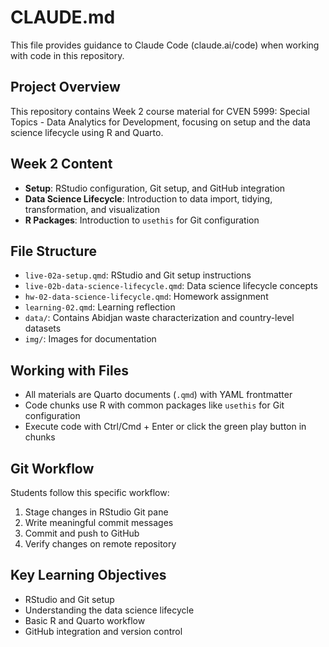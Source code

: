 # CLAUDE.md

This file provides guidance to Claude Code (claude.ai/code) when working with code in this repository.

## Project Overview

This repository contains Week 2 course material for CVEN 5999: Special Topics - Data Analytics for Development, focusing on setup and the data science lifecycle using R and Quarto.

## Week 2 Content

- **Setup**: RStudio configuration, Git setup, and GitHub integration
- **Data Science Lifecycle**: Introduction to data import, tidying, transformation, and visualization
- **R Packages**: Introduction to `usethis` for Git configuration

## File Structure

- `live-02a-setup.qmd`: RStudio and Git setup instructions
- `live-02b-data-science-lifecycle.qmd`: Data science lifecycle concepts
- `hw-02-data-science-lifecycle.qmd`: Homework assignment
- `learning-02.qmd`: Learning reflection
- `data/`: Contains Abidjan waste characterization and country-level datasets
- `img/`: Images for documentation

## Working with Files

- All materials are Quarto documents (`.qmd`) with YAML frontmatter
- Code chunks use R with common packages like `usethis` for Git configuration
- Execute code with Ctrl/Cmd + Enter or click the green play button in chunks

## Git Workflow

Students follow this specific workflow:
1. Stage changes in RStudio Git pane
2. Write meaningful commit messages
3. Commit and push to GitHub
4. Verify changes on remote repository

## Key Learning Objectives

- RStudio and Git setup
- Understanding the data science lifecycle
- Basic R and Quarto workflow
- GitHub integration and version control